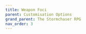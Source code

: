 ```yaml
---
title: Weapon Foci
parent: Customisation Options
grand_parent: The Stormchaser RPG
nav_order: 3
---
```

